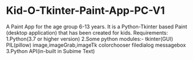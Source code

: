 # Kid-O-Tkinter-Paint-App-PC-V1
A Paint App for the age group 6-13 years.
It is a Python-Tkinter based Paint (desktop application) that has been created for kids.
Requirements:
1.Python(3.7 or higher version)
2.Some python modules:-
   tkinter(GUI)
   PIL(pillow)
   image,imageGrab,imageTk
   colorchooser
   filedialog
   messagebox
3.Python API(in-built in Subime Text)

